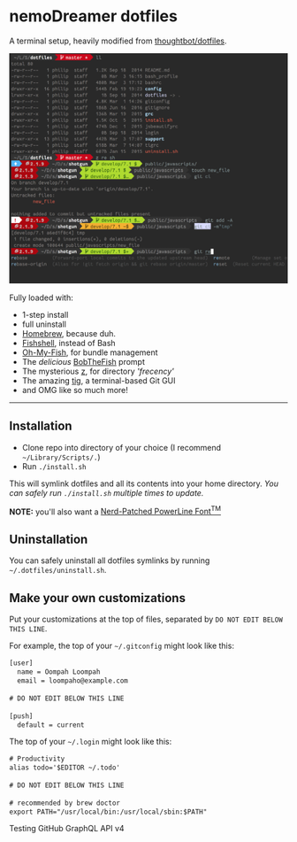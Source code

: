 nemoDreamer dotfiles
====================

A terminal setup, heavily modified from [thoughtbot/dotfiles](https://github.com/thoughtbot/dotfiles).

![screenshot](support/screenshot.png)

Fully loaded with:

- 1-step install
- full uninstall
- [Homebrew](https://brew.sh), because duh.
- [Fishshell](https://fishshell.com), instead of Bash
- [Oh-My-Fish](https://github.com/oh-my-fish/oh-my-fish), for bundle management
- The _delicious_ [BobTheFish](https://github.com/oh-my-fish/theme-bobthefish) prompt
- The mysterious [z](https://github.com/rupa/z), for directory _'frecency'_
- The amazing [tig](https://github.com/jonas/tig), a terminal-based Git GUI
- and OMG like so much more!

---

## Installation

- Clone repo into directory of your choice (I recommend `~/Library/Scripts/.`)
- Run `./install.sh`

This will symlink dotfiles and all its contents into your home directory. _You can safely run `./install.sh` multiple times to update._

**NOTE:** you'll also want a [Nerd-Patched PowerLine Font<sup>TM</sup>](https://github.com/ryanoasis/nerd-fonts)

## Uninstallation

You can safely uninstall all dotfiles symlinks by running `~/.dotfiles/uninstall.sh`.

## Make your own customizations

Put your customizations at the top of files, separated by `DO NOT EDIT BELOW THIS LINE`.

For example, the top of your `~/.gitconfig` might look like this:

    [user]
      name = Oompah Loompah
      email = loompaho@example.com

    # DO NOT EDIT BELOW THIS LINE

    [push]
      default = current

The top of your `~/.login` might look like this:

    # Productivity
    alias todo='$EDITOR ~/.todo'

    # DO NOT EDIT BELOW THIS LINE

    # recommended by brew doctor
    export PATH="/usr/local/bin:/usr/local/sbin:$PATH"

Testing GitHub GraphQL API v4
